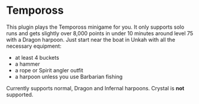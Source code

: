 # Tempoross

This plugin plays the Tempoross minigame for you. It only supports solo runs and gets slightly over 8,000 points in under
10 minutes around level 75 with a Dragon harpoon. Just start near the boat in Unkah with all the necessary equipment:

* at least 4 buckets
* a hammer
* a rope or Spirit angler outfit
* a harpoon unless you use Barbarian fishing

Currently supports normal, Dragon and Infernal harpoons. Crystal is **not** supported.